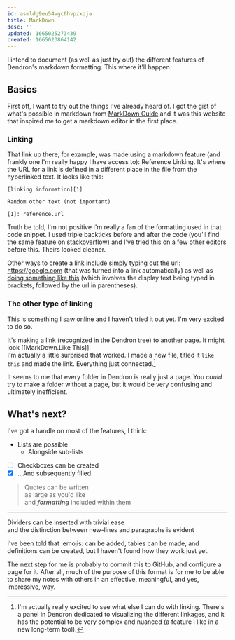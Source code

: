 ```yaml
---
id: asmldg9eu54vgc6hvpzxqja
title: MarkDown
desc: ''
updated: 1665025273439
created: 1665023864142
---
```

I intend to document (as well as just try out) the different features of Dendron's markdown formatting. This where it'll happen.

## Basics

First off, I want to try out the things I've already heard of. I got the gist of what's possible in markdown from [MarkDown Guide][1] and it was this website that inspired me to get a markdown editor in the first place.

### Linking

That link up there, for example, was made using a markdown feature (and frankly one I'm really happy I have access to): Reference Linking. It's where the URL for a link is defined in a different place in the file from the hyperlinked text. It looks like this:

```
[linking information][1]

Random other text (not important)

[1]: reference.url
```

Truth be told, I'm not positive I'm really a fan of the formatting used in that code snippet. I used triple backticks before and after the code (you'll find the same feature on [stackoverflow][2]) and I've tried this on a few other editors before this. Theirs looked cleaner. 

Other ways to create a link include simply typing out the url: https://google.com (that was turned into a link automatically) as well as [doing something like this](https://abc.xyz) (which involves the display text being typed in brackets, followed by the url in parentheses).

### The other type of linking

This is something I saw [online][3] and I haven't tried it out yet. I'm very excited to do so.

It's making a link (recognized in the Dendron tree) to another page. It might look [[MarkDown.Like This]].  
I'm actually a little surprised that worked. I made a new file, titled it `like this` and made the link. Everything just connected.[^1]

It seems to me that every folder in Dendron is really just a page. You *could* try to make a folder without a page, but it would be very confusing and ultimately inefficient. 

## What's next?

I've got a handle on most of the features, I think:
- Lists are possible
    - Alongside sub-lists

- [ ] Checkboxes can be created
- [x] ...And subsequently filled.

> Quotes can be written  
> as large as you'd like  
> and ***formatting*** included within them

---
Dividers can be inserted with trivial ease  
and the distinction between new-lines and paragraphs is evident

I've been told that :emojis: can be added, tables can be made, and definitions can be created, but I haven't found how they work just yet.

The next step for me is probably to commit this to GitHub, and configure a page for it. After all, much of the purpose of this format is for me to be able to share my notes with others in an effective, meaningful, and yes, impressive, way. 






[^1]: I'm actually really excited to see what else I can do with linking. There's a panel in Dendron dedicated to visualizing the different linkages, and it has the potential to be very complex and nuanced (a feature I like in a new long-term tool).


[1]: https://markdownguide.com
[2]: https://stackoverflow.com
[3]: https://wiki.dendron.so/notes/8hwz4bvyy556frx9y04c1cv/

